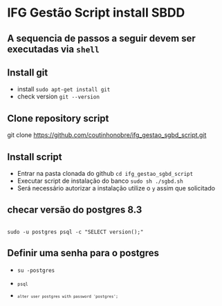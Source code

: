 # IFG Gestão Script install SBDD

## A sequencia de passos a seguir devem ser executadas via <code>shell</code>

## Install git
<ul>
    <li>install <code>sudo apt-get install git</code></li>
    <li>check version <code>git --version</code></li>
</ul>

## Clone repository script
git clone https://github.com/coutinhonobre/ifg_gestao_sgbd_script.git

## Install script 
<ul>
    <li>Entrar na pasta clonada do github <code>cd ifg_gestao_sgbd_script</code></li>
    <li>Executar script de instalação do banco <code>sudo sh ./sgbd.sh</code></li>
    <li>Será necessário autorizar a instalação utilize o <code>y</code> assim que solicitado</li>
</ul>

## checar versão do postgres 8.3
<code>
sudo -u postgres psql -c "SELECT version();"
</code>

## Definir uma senha para o postgres
<ul>
    <li><code>su -postgres</code</li>
    <li><code>psql</code</li>
    <li><code>alter user postgres with password 'postgres';</code</li>
</ul>

